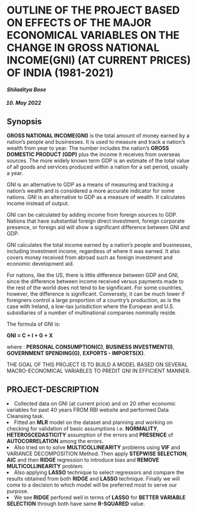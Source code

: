  <!DOCTYPE html>

<html xmlns="http://www.w3.org/1999/xhtml">

<head>

<meta charset="utf-8">
<meta http-equiv="Content-Type" content="text/html; charset=utf-8" />
<meta name="generator" content="pandoc" />

<meta name="author" content="SHILADITYA BOSE" />




<div class="container-fluid main-container">


<div id="header">
<h1 class="title">OUTLINE OF THE PROJECT BASED ON EFFECTS OF THE MAJOR ECONOMICAL VARIABLES
ON THE CHANGE IN GROSS NATIONAL
INCOME(GNI) (AT CURRENT PRICES) OF INDIA
(1981-2021)</h1>
<h4 class="author"><em>Shiladitya Bose</em></h4>
<h4 class="date"><em><ol start="10" style="list-style-type: decimal">
<li>May 2022</li>
</ol></em></h4>
</div>


<div id="synopsis" class="section level2">
<h2>Synopsis</h2>
<p><b>GROSS NATIONAL INCOME(GNI)</b> is the total amount of money earned by a nation’s people and businesses. It is used to measure and track a nation’s wealth from year to year. The number includes the nation’s <b>GROSS DOMESTIC PRODUCT (GDP)</b> plus the income it receives from overseas sources. The more widely known term GDP is an estimate of the total value of all goods and services produced within a nation for a set period, usually a year.</p>
<p>GNI is an alternative to GDP as a means of measuring and tracking a nation’s wealth and is considered a more accurate indicator for some nations. GNI is an alternative to GDP as a measure of wealth. It calculates income instead of output.</p>
<p>GNI can be calculated by adding income from foreign sources to GDP. Nations that have substantial foreign direct investment, foreign corporate presence, or
foreign aid will show a significant difference between GNI and GDP.</p>
<p>GNI calculates the total income earned by a nation’s people and businesses, including investment income, regardless of where it was earned. It also covers money received from abroad such as foreign investment and economic development aid.</p>
<p>For nations, like the US, there is little difference between GDP and GNI, since the difference between income received versus payments made to the rest of the world does not tend to be significant. For some countries, however, the difference is significant. Conversely, it can be much lower if foreigners control a large
proportion of a country’s production, as is the case with Ireland, a low-tax jurisdiction where the European and U.S. subsidiaries of a number of multinational companies nominally reside.</p>
<p>The formula of GNI is:</p>
<b>GNI = C + I + G + X</b>
<p>where : <b>PERSONAL CONSUMPTION(C)</b>, <b>BUSINESS INVESTMENT(I)</b>, <b>GOVERNMENT SPENDING(G)</b>, <b>EXPORTS - IMPORTS(X)</b>.</p>
<p>THE GOAL OF THIS PROJECT IS TO BUILD A MODEL BASED ON SEVERAL MACRO-ECONOMICAL VARIABLES TO PREDIT GNI IN EFFICIENT MANNER.</p>
</div>
<div id="PROJECT-DESCRIPTION" class="section level2">
<h2>PROJECT-DESCRIPTION</h2>
<li>Collected data on GNI (at current price) and on 20 other economic variables for past 40 years FROM RBI website and
performed Data Cleansing task.</li>
<li>Fitted an <b>MLR</b> model on the dataset and planning and working on checking for validation of basic
assumptions i.e. <b>NORMALITY</b>, <b>HETEROSCEDASTICITY</b> assumption of the errors and <b>PRESENCE</b> of <b>AUTOCORRELATION</b>
among the errors.</li>
<li>Also tried on to solve <b>MULTICOLLINEARITY</b> problems using <b>VIF</b> and </b>VARIANCE DECOMPOSITION</b> Method. Then apply <b>STEPWISE SELECTION</b>, <b>AIC</b> and then <b>RIDGE</b> regression to introduce bias and <b>REMOVE MULTICOLLINEARITY</b> problem.</li>
<li>Also applying <b>LASSO</b> technique to select regressors and compare the results obtained from both <b>RIDGE</b> and <b>LASSO</b> technique. Finally we will come to a decision to which model will be preferred most to serve our purpose.</li>
<li>We see <b>RIDGE</b> perfored well in terms of <b>LASSO</b> for <b>BETTER VARIABLE SELECTION</b> through both have same <b>R-SQUARED</b> value.</li>
</div>
</body>
</html>
